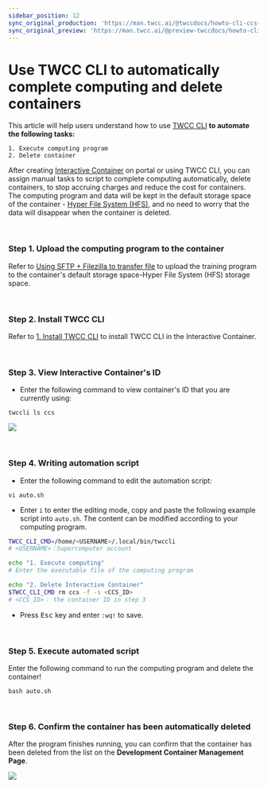 ```yaml
---
sidebar_position: 12
sync_original_production: 'https://man.twcc.ai/@twccdocs/howto-cli-ccs-automate-compute-delete-with-twccli-en' 
sync_original_preview: 'https://man.twcc.ai/@preview-twccdocs/howto-cli-ccs-automate-compute-delete-with-twccli-en' 
---
```


# Use TWCC CLI to automatically complete computing and delete containers


This article will help users understand how to use  [TWCC CLI](https://man.twcc.ai/@twccdocs/twcc-cli-v05) **to automate the following tasks:**

```
1. Execute computing program
2. Delete container
```
After creating [Interactive Container](https://man.twcc.vip/en/docs/ccs/user-guides/creation-and-connection/create-an-interactive-container) on portal or using TWCC CLI, you can assign manual tasks to script to complete computing automatically, delete containers, to stop accruing charges and reduce the cost for containers. The computing program and data will be kept in the default storage space of the container - [Hyper File System (HFS)](https://www.twcc.ai/doc?page=hfs), and no need to worry that the data will disappear when the container is deleted.

<br/>


### Step 1. Upload the computing program to the container

Refer to [<ins>Using SFTP + Filezilla to transfer file</ins>](https://man.twcc.ai/@twccdocs/rypYCr_TN?type=view#%E4%BD%BF%E7%94%A8-SFTP--Filezilla-%E5%82%B3%E8%BC%B8%E6%AA%94%E6%A1%88) to upload the training program to the container's default storage space-Hyper File System (HFS) storage space.

<br/>


### Step 2. Install TWCC CLI

Refer to [<ins>1. Install TWCC CLI</ins>](https://man.twcc.ai/@twccdocs/twcc-cli-v05#1-%E9%83%A8%E7%BD%B2%E6%93%8D%E4%BD%9C%E7%92%B0%E5%A2%83) to install TWCC CLI in the Interactive Container.

<br/>


### Step 3. View Interactive Container's ID
- Enter the following command to view container's ID that you are currently using:
```
twccli ls ccs
```
![](https://cos.twcc.ai/SYS-MANUAL/uploads/upload_9dbab117e8ee86d346497b2296382ed2.png)

<br/>


### Step 4. Writing automation script

- Enter the following command to edit the automation script:
```
vi auto.sh
```
- Enter `i` to enter the editing mode, copy and paste the following example script into `auto.sh`. The content can be modified according to your computing program.

```bash
TWCC_CLI_CMD=/home/<USERNAME>/.local/bin/twccli
# <USERNAME>：Supercomputer account

echo "1. Execute computing"
# Enter the executable file of the computing program

echo "2. Delete Interactive Container"
$TWCC_CLI_CMD rm ccs -f -s <CCS_ID>
# <CCS_ID>： the container ID in step 3
```

- Press <kbd>Esc</kbd> key and enter `:wq!` to save.

<br/>


### Step 5. Execute automated script

Enter the following command to run the computing program and delete the container!

```
bash auto.sh
```

<br/>


### Step 6. Confirm the container has been automatically deleted

After the program finishes running, you can confirm that the container has been deleted from the list on the **Development Container Management Page**.

![](https://cos.twcc.ai/SYS-MANUAL/uploads/upload_dda7ef2697732ab45fddee8c30fbf058.png)